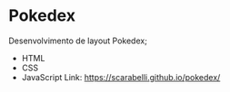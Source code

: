 # Pokedex
Desenvolvimento de layout Pokedex;
- HTML 
- CSS 
- JavaScript
Link: https://scarabelli.github.io/pokedex/
